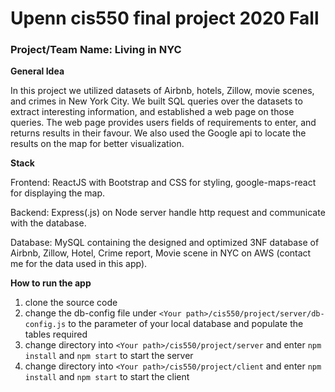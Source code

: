 # Upenn cis550 final project 2020 Fall
### Project/Team Name: Living in NYC


**General Idea**  

In this project we utilized datasets of Airbnb, hotels, Zillow, movie scenes, and crimes in New York
City. We built SQL queries over the datasets to extract interesting information, and established a
web page on those queries. The web page provides users fields of requirements to enter, and returns
results in their favour. We also used the Google api to locate the results on the map for better
visualization.


**Stack** 

Frontend: ReactJS with Bootstrap and CSS for styling, google-maps-react for displaying the map.

Backend: Express(.js) on Node server handle http request and communicate with the database.

Database: MySQL containing the designed and optimized 3NF database of Airbnb, Zillow, Hotel, Crime report, Movie scene in NYC on AWS (contact me for the data used in this app).


**How to run the app** 

1. clone the source code
2. change the db-config file under ```<Your path>/cis550/project/server/db-config.js``` to the parameter of your local database and populate the tables required
3. change directory into ```<Your path>/cis550/project/server``` and enter ```npm install``` and ```npm start``` to start the server
4. change directory into ```<Your path>/cis550/project/client``` and enter ```npm install``` and ```npm start``` to start the client
